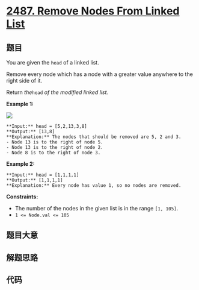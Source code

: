 # [2487. Remove Nodes From Linked List](https://leetcode.com/problems/remove-nodes-from-linked-list)

## 题目

You are given the `head` of a linked list.

Remove every node which has a node with a greater value anywhere to the right
side of it.

Return _the_`head` _of the modified linked list._



**Example 1:**

![](https://assets.leetcode.com/uploads/2022/10/02/drawio.png)

    
    
    **Input:** head = [5,2,13,3,8]
    **Output:** [13,8]
    **Explanation:** The nodes that should be removed are 5, 2 and 3.
    - Node 13 is to the right of node 5.
    - Node 13 is to the right of node 2.
    - Node 8 is to the right of node 3.
    

**Example 2:**

    
    
    **Input:** head = [1,1,1,1]
    **Output:** [1,1,1,1]
    **Explanation:** Every node has value 1, so no nodes are removed.
    



**Constraints:**

  * The number of the nodes in the given list is in the range `[1, 105]`.
  * `1 <= Node.val <= 105`


## 题目大意

## 解题思路

## 代码

```javascript

```
